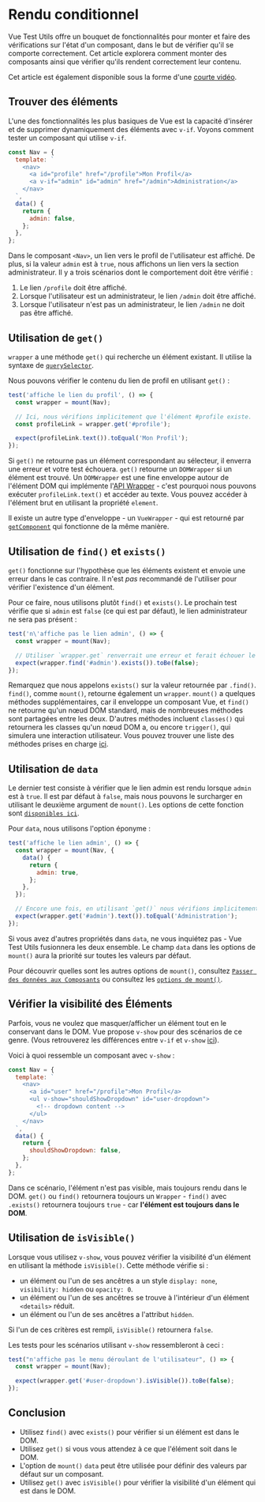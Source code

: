 # Rendu conditionnel

Vue Test Utils offre un bouquet de fonctionnalités pour monter et faire des vérifications sur l'état d'un composant, dans le but de vérifier qu'il se comporte correctement. Cet article explorera comment monter des composants ainsi que vérifier qu'ils rendent correctement leur contenu.

Cet article est également disponible sous la forme d'une [courte vidéo](https://www.youtube.com/watch?v=T3CHtGgEFTs&list=PLC2LZCNWKL9ahK1IoODqYxKu5aA9T5IOA&index=15).

## Trouver des éléments

L'une des fonctionnalités les plus basiques de Vue est la capacité d'insérer et de supprimer dynamiquement des éléments avec `v-if`. Voyons comment tester un composant qui utilise `v-if`.

```js
const Nav = {
  template: `
    <nav>
      <a id="profile" href="/profile">Mon Profil</a>
      <a v-if="admin" id="admin" href="/admin">Administration</a>
    </nav>
  `,
  data() {
    return {
      admin: false,
    };
  },
};
```

Dans le composant `<Nav>`, un lien vers le profil de l'utilisateur est affiché. De plus, si la valeur `admin` est à `true`, nous affichons un lien vers la section administrateur. Il y a trois scénarios dont le comportement doit être vérifié&nbsp;:

1. Le lien `/profile` doit être affiché.
2. Lorsque l'utilisateur est un administrateur, le lien `/admin` doit être affiché.
3. Lorsque l'utilisateur n'est pas un administrateur, le lien `/admin` ne doit pas être affiché.

## Utilisation de `get()`

`wrapper` a une méthode `get()` qui recherche un élément existant. Il utilise la syntaxe de [`querySelector`](https://developer.mozilla.org/fr-FR/docs/Web/API/Document/querySelector).

Nous pouvons vérifier le contenu du lien de profil en utilisant `get()`&nbsp;:

```js
test('affiche le lien du profil', () => {
  const wrapper = mount(Nav);

  // Ici, nous vérifions implicitement que l'élément #profile existe.
  const profileLink = wrapper.get('#profile');

  expect(profileLink.text()).toEqual('Mon Profil');
});
```

Si `get()` ne retourne pas un élément correspondant au sélecteur, il enverra une erreur et votre test échouera. `get()` retourne un `DOMWrapper` si un élément est trouvé. Un `DOMWrapper` est une fine enveloppe autour de l'élément DOM qui implémente l'[API Wrapper](/fr/api/#wrapper-methods) - c'est pourquoi nous pouvons exécuter `profileLink.text()` et accéder au texte. Vous pouvez accéder à l'élément brut en utilisant la propriété `element`.

Il existe un autre type d'enveloppe - un `VueWrapper` - qui est retourné par [`getComponent`](/fr/api/#getcomponent) qui fonctionne de la même manière.

## Utilisation de `find()` et `exists()`

`get()` fonctionne sur l'hypothèse que les éléments existent et envoie une erreur dans le cas contraire. Il n'est _pas_ recommandé de l'utiliser pour vérifier l'existence d'un élément.

Pour ce faire, nous utilisons plutôt `find()` et `exists()`. Le prochain test vérifie que si `admin` est `false` (ce qui est par défaut), le lien administrateur ne sera pas présent&nbsp;:

```js
test('n\'affiche pas le lien admin', () => {
  const wrapper = mount(Nav);

  // Utiliser `wrapper.get` renverrait une erreur et ferait échouer le test.
  expect(wrapper.find('#admin').exists()).toBe(false);
});
```

Remarquez que nous appelons `exists()` sur la valeur retournée par `.find()`. `find()`, comme `mount()`, retourne également un `wrapper`. `mount()` a quelques méthodes supplémentaires, car il enveloppe un composant Vue, et `find()` ne retourne qu'un nœud DOM standard, mais de nombreuses méthodes sont partagées entre les deux. D'autres méthodes incluent `classes()` qui retournera les classes qu'un nœud DOM a, ou encore `trigger()`, qui simulera une interaction utilisateur. Vous pouvez trouver une liste des méthodes prises en charge [ici](../../api/#wrapper-methods).

## Utilisation de `data`

Le dernier test consiste à vérifier que le lien admin est rendu lorsque `admin` est à `true`. Il est par défaut à `false`, mais nous pouvons le surcharger en utilisant le deuxième argument de `mount()`. Les options de cette fonction sont [`disponibles ici`](../../api/#mount-options).

Pour `data`, nous utilisons l'option éponyme&nbsp;:

```js
test('affiche le lien admin', () => {
  const wrapper = mount(Nav, {
    data() {
      return {
        admin: true,
      };
    },
  });

  // Encore une fois, en utilisant `get()` nous vérifions implicitement que l'élément existe
  expect(wrapper.get('#admin').text()).toEqual('Administration');
});
```

Si vous avez d'autres propriétés dans `data`, ne vous inquiétez pas - Vue Test Utils fusionnera les deux ensemble. Le champ `data` dans les options de `mount()` aura la priorité sur toutes les valeurs par défaut.

Pour découvrir quelles sont les autres options de `mount()`, consultez [`Passer des données aux Composants`](../essentials/passing-data.md) ou consultez les [`options de mount()`](../../api/#mount-options).

## Vérifier la visibilité des Éléments

Parfois, vous ne voulez que masquer/afficher un élément tout en le conservant dans le DOM. Vue propose `v-show` pour des scénarios de ce genre. (Vous retrouverez les différences entre `v-if` et `v-show` [ici](https://v3.vuejs.org/guide/conditional.html#v-if-vs-v-show)).

Voici à quoi ressemble un composant avec `v-show`&nbsp;:

```js
const Nav = {
  template: `
    <nav>
      <a id="user" href="/profile">Mon Profil</a>
      <ul v-show="shouldShowDropdown" id="user-dropdown">
        <!-- dropdown content -->
      </ul>
    </nav>
  `,
  data() {
    return {
      shouldShowDropdown: false,
    };
  },
};
```

Dans ce scénario, l'élément n'est pas visible, mais toujours rendu dans le DOM. `get()` ou `find()` retournera toujours un `Wrapper` - `find()` avec `.exists()` retournera toujours `true` - car **l'élément est toujours dans le DOM**.

## Utilisation de `isVisible()`

Lorsque vous utilisez `v-show`, vous pouvez vérifier la visibilité d'un élément en utilisant la méthode `isVisible()`. Cette méthode vérifie si&nbsp;:

- un élément ou l'un de ses ancêtres a un style `display: none`, `visibility: hidden` ou `opacity: 0`.
- un élément ou l'un de ses ancêtres se trouve à l'intérieur d'un élément `<details>` réduit.
- un élément ou l'un de ses ancêtres a l'attribut `hidden`.

Si l'un de ces critères est rempli, `isVisible()` retournera `false`.

Les tests pour les scénarios utilisant `v-show` ressembleront à ceci&nbsp;:

```js
test("n'affiche pas le menu déroulant de l'utilisateur", () => {
  const wrapper = mount(Nav);

  expect(wrapper.get('#user-dropdown').isVisible()).toBe(false);
});
```

## Conclusion

- Utilisez `find()` avec `exists()` pour vérifier si un élément est dans le DOM.
- Utilisez `get()` si vous vous attendez à ce que l'élément soit dans le DOM.
- L'option de `mount()` `data` peut être utilisée pour définir des valeurs par défaut sur un composant.
- Utilisez `get()` avec `isVisible()` pour vérifier la visibilité d'un élément qui est dans le DOM.
